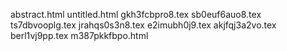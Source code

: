 abstract.html
untitled.html
gkh3fcbpro8.tex
sb0euf6auo8.tex
ts7dbvooplg.tex
jrahqs0s3n8.tex
e2imubh0j9.tex
akjfqj3a2vo.tex
berl1vj9pp.tex
m387pkkfbpo.html